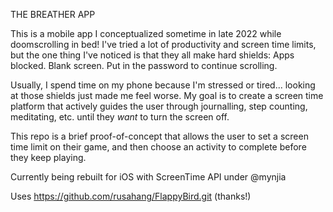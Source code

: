 THE BREATHER APP 

This is a mobile app I conceptualized sometime in late 2022 while doomscrolling in bed! I've tried a lot of productivity and screen time limits, but the one thing I've noticed is that they all make hard shields: Apps blocked. Blank screen. Put in the password to continue scrolling.

Usually, I spend time on my phone because I'm stressed or tired... looking at those shields just made me feel worse. My goal is to create a screen time platform that actively guides the user through journalling, step counting, meditating, etc. until they *want* to turn the screen off.

This repo is a brief proof-of-concept that allows the user to set a screen time limit on their game, and then choose an activity to complete before they keep playing. 

Currently being rebuilt for iOS with ScreenTime API under @mynjia

Uses https://github.com/rusahang/FlappyBird.git (thanks!)
